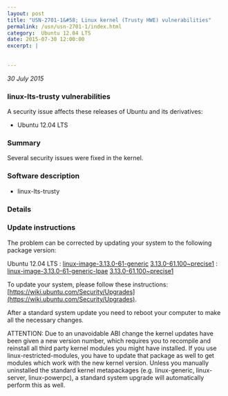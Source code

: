 ```yaml
---
layout: post
title: "USN-2701-1&#58; Linux kernel (Trusty HWE) vulnerabilities"
permalink: /usn/usn-2701-1/index.html
category:  Ubuntu 12.04 LTS
date: 2015-07-30 12:00:00
excerpt: |
    
    
--- 
```

 
 

*30 July 2015*

### linux-lts-trusty vulnerabilities

A security issue affects these releases of Ubuntu and its derivatives:

* Ubuntu 12.04 LTS

### Summary

Several security issues were fixed in the kernel. 

### Software description

* linux-lts-trusty 

### Details

### Update instructions

The problem can be corrected by updating your system to the following package version:

Ubuntu 12.04 LTS
 : [linux-image-3.13.0-61-generic](https://launchpad.net/ubuntu/+source/linux-lts-trusty) <span> [3.13.0-61.100~precise1](https://launchpad.net/ubuntu/+source/linux-lts-trusty/3.13.0-61.100~precise1) </span> 
 : [linux-image-3.13.0-61-generic-lpae](https://launchpad.net/ubuntu/+source/linux-lts-trusty) <span> [3.13.0-61.100~precise1](https://launchpad.net/ubuntu/+source/linux-lts-trusty/3.13.0-61.100~precise1) </span> 

To update your system, please follow these instructions: [https://wiki.ubuntu.com/Security/Upgrades](https://wiki.ubuntu.com/Security/Upgrades).

After a standard system update you need to reboot your computer to make all the necessary changes.

ATTENTION: Due to an unavoidable ABI change the kernel updates have been given a new version number, which requires you to recompile and reinstall all third party kernel modules you might have installed. If you use linux-restricted-modules, you have to update that package as well to get modules which work with the new kernel version. Unless you manually uninstalled the standard kernel metapackages (e.g. linux-generic, linux-server, linux-powerpc), a standard system upgrade will automatically perform this as well. 

